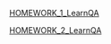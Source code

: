 
[HOMEWORK_1_LearnQA](https://drive.google.com/file/d/1Fv976BFw0YWXND6zud94B35FtQ1_R4FN/view?usp=drive_link "HOMEWORK_1_LearnQA")

[HOMEWORK_2_LearnQA](https://docs.google.com/spreadsheets/d/19Dsud5m8BEzYqgsURQxlZNEAPh7ttwIOpLNA91tlxU0/edit?usp=drive_link "HOMEWORK_2_LearnQA")

